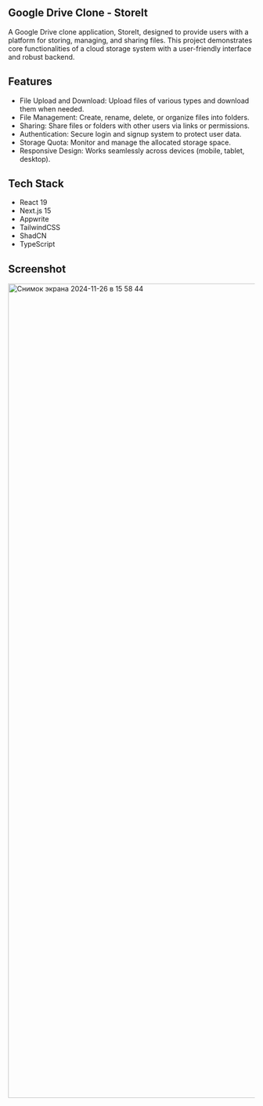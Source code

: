 ## Google Drive Clone - StoreIt
A Google Drive clone application, StoreIt, designed to provide users with a platform for storing, managing, and sharing files. This project demonstrates core functionalities of a cloud storage system with a user-friendly interface and robust backend.

## Features
* File Upload and Download: Upload files of various types and download them when needed.
* File Management: Create, rename, delete, or organize files into folders.
* Sharing: Share files or folders with other users via links or permissions.
* Authentication: Secure login and signup system to protect user data.
* Storage Quota: Monitor and manage the allocated storage space.
* Responsive Design: Works seamlessly across devices (mobile, tablet, desktop).

## Tech Stack
* React 19
* Next.js 15
* Appwrite
* TailwindCSS
* ShadCN
* TypeScript

## Screenshot
<img width="1659" alt="Снимок экрана 2024-11-26 в 15 58 44" src="https://github.com/user-attachments/assets/68cf5d41-c42e-49d7-940f-5c948d7c00ca">